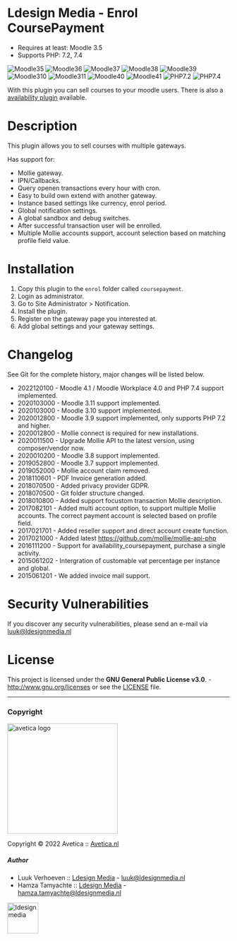 Ldesign Media - Enrol CoursePayment
====================


* Requires at least: Moodle 3.5
* Supports PHP: 7.2, 7.4

![Moodle35](https://img.shields.io/badge/moodle-3.5-brightgreen.svg)
![Moodle36](https://img.shields.io/badge/moodle-3.6-brightgreen.svg)
![Moodle37](https://img.shields.io/badge/moodle-3.7-brightgreen.svg)
![Moodle38](https://img.shields.io/badge/moodle-3.8-brightgreen.svg)
![Moodle39](https://img.shields.io/badge/moodle-3.9-brightgreen.svg)
![Moodle310](https://img.shields.io/badge/moodle-3.10-brightgreen.svg)
![Moodle311](https://img.shields.io/badge/moodle-3.11-brightgreen.svg)
![Moodle40](https://img.shields.io/badge/moodle-4.0-brightgreen.svg)
![Moodle41](https://img.shields.io/badge/moodle-4.1-brightgreen.svg)
![PHP7.2](https://img.shields.io/badge/PHP-7.2-brightgreen.svg)
![PHP7.4](https://img.shields.io/badge/PHP-7.4-brightgreen.svg)

With this plugin you can sell courses to your moodle users. There is also a [availability plugin](https://deploy01.avetica.net/technisch-team/moodlefreak/availability_coursepayment/) available.

Description
====================
This plugin allows you to sell courses with multiple gateways.

Has support for:
* Mollie gateway.
* IPN/Callbacks.
* Query openen transactions every hour with cron.
* Easy to build own extend with another gateway.
* Instance based settings like currency, enrol period.
* Global notification settings.
* A global sandbox and debug switches.
* After successful transaction user will be enrolled.
* Multiple Mollie accounts support, account selection based on matching profile field value.

Installation
====================

1. Copy this plugin to the `enrol` folder called `coursepayment`.
2. Login as administrator.
3. Go to Site Administrator > Notification.
4. Install the plugin.
5. Register on the gateway page you interested at.
6. Add global settings and your gateway settings.

Changelog
====================

See Git for the complete history, major changes will be listed below.
- 2022120100 - Moodle 4.1 / Moodle Workplace 4.0 and PHP 7.4 support implemented.
- 2020103000 - Moodle 3.11 support implemented.
- 2020103000 - Moodle 3.10 support implemented.
- 2020012800 - Moodle 3.9 support implemented, only supports PHP 7.2 and higher.
- 2020012800 - Mollie connect is required for new installations.
- 2020011500 - Upgrade Mollie API to the latest version, using composer/vendor now.
- 2020010200 - Moodle 3.8 support implemented.
- 2019052800 - Moodle 3.7 support implemented.
- 2019052000 - Mollie account claim removed.
- 2018110601 - PDF Invoice generation added.
- 2018070500 - Added privacy provider GDPR.
- 2018070500 - Git folder structure changed.
- 2018010800 - Added support focustom transaction Mollie description.
- 2017082101 - Added multi account option, to support multiple Mollie accounts.
   The correct payment account is selected based on profile field.
- 2017021701 - Added reseller support and direct account create function.
- 2017021000 - Added latest https://github.com/mollie/mollie-api-php
- 2016111200 - Support for availability_coursepayment, purchase a single activity.
- 2015061202 - Intergration of customable vat percentage per instance and global.
- 2015061201 - We added invoice mail support.

Security Vulnerabilities
====================

If you discover any security vulnerabilities, please send an e-mail via [luuk@ldesignmedia.nl](luuk@ldesignmedia.nl)

License
====================

This project is licensed under the **GNU General Public License v3.0**. - http://www.gnu.org/licenses or see
the [LICENSE](LICENSE) file.

---

### Copyright

<img src="https://avetica.nl/logo.svg" alt="avetica logo" width="250px">

Copyright © 2022 Avetica :: [Avetica.nl](https://avetica.nl/)

##### Author

* Luuk Verhoeven :: [Ldesign Media](https://ldesignmedia.nl/) - [luuk@ldesignmedia.nl](luuk@ldesignmedia.nl)
* Hamza Tamyachte :: [Ldesign Media](https://ldesignmedia.nl/) -  [hamza.tamyachte@ldesignmedia.nl](hamza.tamyachte@ldesignmedia.nl)

<img src="https://ldesignmedia.nl/themes/ldesignmedia/assets/images/logo/logo.svg" alt="ldesignmedia" height="70px">
